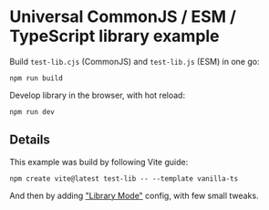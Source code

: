 # Universal CommonJS / ESM / TypeScript library example

Build `test-lib.cjs` (CommonJS) and `test-lib.js` (ESM) in one go:

```
npm run build
```

Develop library in the browser, with hot reload:

```
npm run dev
```

## Details

This example was build by following Vite guide:

```
npm create vite@latest test-lib -- --template vanilla-ts
```

And then by adding ["Library Mode"] config, with few small tweaks. 

["Library Mode"]: https://vitejs.dev/guide/build.html#library-mode
